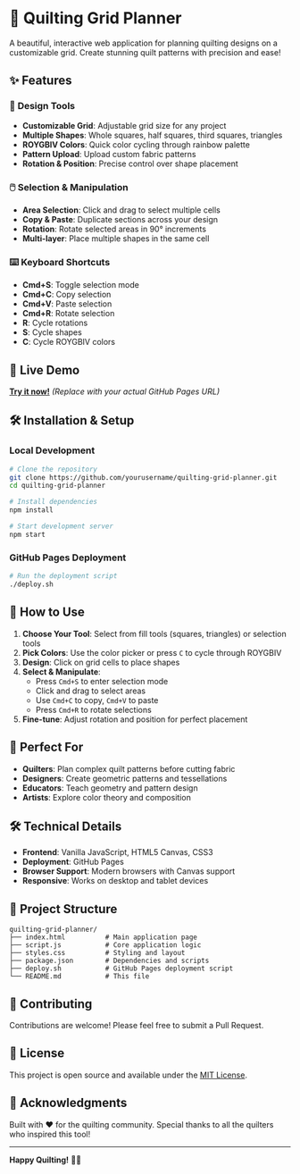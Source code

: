 # 🧵 Quilting Grid Planner

A beautiful, interactive web application for planning quilting designs on a customizable grid. Create stunning quilt patterns with precision and ease!

## ✨ Features

### 🎨 **Design Tools**
- **Customizable Grid**: Adjustable grid size for any project
- **Multiple Shapes**: Whole squares, half squares, third squares, triangles
- **ROYGBIV Colors**: Quick color cycling through rainbow palette
- **Pattern Upload**: Upload custom fabric patterns
- **Rotation & Position**: Precise control over shape placement

### 🖱️ **Selection & Manipulation**
- **Area Selection**: Click and drag to select multiple cells
- **Copy & Paste**: Duplicate sections across your design
- **Rotation**: Rotate selected areas in 90° increments
- **Multi-layer**: Place multiple shapes in the same cell

### ⌨️ **Keyboard Shortcuts**
- **Cmd+S**: Toggle selection mode
- **Cmd+C**: Copy selection
- **Cmd+V**: Paste selection
- **Cmd+R**: Rotate selection
- **R**: Cycle rotations
- **S**: Cycle shapes
- **C**: Cycle ROYGBIV colors

## 🚀 Live Demo

**[Try it now!](https://yourusername.github.io/quilting-grid-planner)** *(Replace with your actual GitHub Pages URL)*

## 🛠️ Installation & Setup

### Local Development
```bash
# Clone the repository
git clone https://github.com/yourusername/quilting-grid-planner.git
cd quilting-grid-planner

# Install dependencies
npm install

# Start development server
npm start
```

### GitHub Pages Deployment
```bash
# Run the deployment script
./deploy.sh
```

## 📖 How to Use

1. **Choose Your Tool**: Select from fill tools (squares, triangles) or selection tools
2. **Pick Colors**: Use the color picker or press `C` to cycle through ROYGBIV
3. **Design**: Click on grid cells to place shapes
4. **Select & Manipulate**: 
   - Press `Cmd+S` to enter selection mode
   - Click and drag to select areas
   - Use `Cmd+C` to copy, `Cmd+V` to paste
   - Press `Cmd+R` to rotate selections
5. **Fine-tune**: Adjust rotation and position for perfect placement

## 🎯 Perfect For

- **Quilters**: Plan complex quilt patterns before cutting fabric
- **Designers**: Create geometric patterns and tessellations
- **Educators**: Teach geometry and pattern design
- **Artists**: Explore color theory and composition

## 🛠️ Technical Details

- **Frontend**: Vanilla JavaScript, HTML5 Canvas, CSS3
- **Deployment**: GitHub Pages
- **Browser Support**: Modern browsers with Canvas support
- **Responsive**: Works on desktop and tablet devices

## 📁 Project Structure

```
quilting-grid-planner/
├── index.html          # Main application page
├── script.js           # Core application logic
├── styles.css          # Styling and layout
├── package.json        # Dependencies and scripts
├── deploy.sh           # GitHub Pages deployment script
└── README.md           # This file
```

## 🤝 Contributing

Contributions are welcome! Please feel free to submit a Pull Request.

## 📄 License

This project is open source and available under the [MIT License](LICENSE).

## 🙏 Acknowledgments

Built with ❤️ for the quilting community. Special thanks to all the quilters who inspired this tool!

---

**Happy Quilting!** 🧵✨